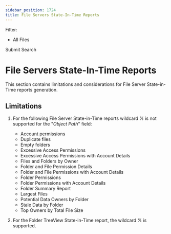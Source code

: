 ```yaml
---
sidebar_position: 1724
title: File Servers State-In-Time Reports
---
```


Filter: 

* All Files

Submit Search

# File Servers State-In-Time Reports

This section contains limitations and considerations for File Server State-in-Time reports generation.

## Limitations

1. For the following File Server State-in-Time reports wildcard *%* is not supported for the "*Object Path*" field:

   * Account permissions
   * Duplicate files
   * Empty folders
   * Excessive Access Permissions
   * Excessive Access Permissions with Account Details
   * Files and Folders by Owner
   * Folder and File Permission Details
   * Folder and File Permissions with Account Details
   * Folder Permissions
   * Folder Permissions with Account Details
   * Folder Summary Report
   * Largest Files
   * Potential Data Owners by Folder
   * Stale Data by Folder
   * Top Owners by Total File Size
2. For the Folder TreeView State-in-Time report, the wildcard *%* is supported.